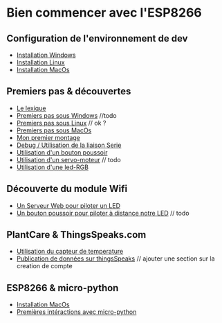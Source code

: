 Bien commencer avec l'ESP8266
=============================

Configuration de l'environnement de dev
----------------------------------------

- [Installation Windows](docs/install-win.md)
- [Installation Linux](docs/install-linux.md)
- [Installation MacOs](docs/install-macos.md)

Premiers pas & découvertes
--------------------------

- [Le lexique](docs/lexique.md)
- [Premiers pas sous Windows](docs/first_step-windows.md) //todo
- [Premiers pas sous Linux](docs/first_step-linux.md) // ok ?
- [Premiers pas sous MacOs](docs/first_step-macos.md)
- [Mon premier montage](arduino/blink-led/README.md)
- [Debug / Utilisation de la liaison Serie](arduino/Serial/readme.md)
- [Utilisation d'un bouton poussoir](arduino/push-button/README.md)
- [Utilisation d'un servo-moteur](arduino/servo-motor/README.md) // todo
- [Utilisation d'une led-RGB](arduino/rgb-led/simple/README.md)

Découverte du module Wifi
-------------------------

- [Un Serveur Web pour piloter un LED](arduino/simple-led-server/README.md)
- [Un bouton poussoir pour piloter à distance notre LED](arduino/push-button-client/README.md) // todo

PlantCare & ThingsSpeaks.com
----------------------------

- [Utilisation du capteur de temperature](arduino/temperature-sensor/README.md)
- [Publication de données sur thingsSpeaks](arduino/plantcare-thingsspeaks/README.md) // ajouter une section sur la creation de compte

ESP8266 & micro-python
----------------------

- [Installation MacOs](docs/install-micropython-macos.md)
- [Premières intéractions avec micro-python](microPython/readme.md)
